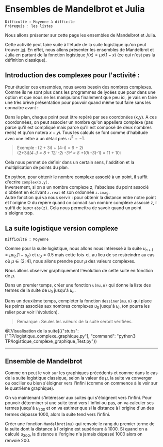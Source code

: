 # Ensembles de Mandelbrot et Julia
`Difficulté : Moyenne à difficile`  
`Prérequis : les listes`

Nous allons présenter sur cette page les ensembles de Mandelbrot et Julia. 

Cette activité peut faire suite à l'étude de la suite logistique qu'on peut trouver [ici](https://tech.io/playgrounds/17176/recueil-dexercices-pour-apprendre-python-au-lycee/suite-logistique-et-chaos). En effet, nous allons présenter les ensembles de Mandelbrot et Julia en partant de la fonction logistique $`f(x)=\mu x(1-x)`$ (ce qui n'est pas la définition classique).

## Introduction des complexes pour l'activité :

Pour étudier ces ensembles, nous avons besoin des nombres complexes. Comme ils ne sont plus dans les programmes de lycées que pour dans une option et que nous ne les manipulons finalement que peu ici, je vais en faire une très brève présentation pour pouvoir quand même tout faire sans les connaitre avant :

Dans le plan, chaque point peut être repéré par ses coordonées (x,y). A ces coordonnées, on peut associer un nombre qu'on appellera complexe (pas parce qu'il est compliqué mais parce qu'il est composé de deux nombres réels) et qu'on notera $`x + yi`$. Tous les calculs se font comme d'habitude avec une lettre à un détail près : $`i^2 = -1`$.

> Exemple : (2 + 3i) + (4-i) = 6 + 2i  
(2+3i)*(4-i) = 8 + 12i -2i -3i² = 8 +10i -3*(-1) = 11 + 10i

Cela nous permet de définir dans un certain sens, l'addition et la multiplication de points du plan.

En python, pour obtenir le nombre complexe associé à un point, il suffit d'ecrire `complex(x,y)`.  
Inversement, si on a un nombre complexe z, l'abscisse du point associé s'obtient en écrivant `z.real` et son ordonnée `z.imag`.  
Autre fonction qui va nous servir : pour obtenir la distance entre notre point et l'origine O du repère quand on connait son nombre complexe associé z, il suffit de taper `abs(z)`. Cela nous permettra de savoir quand un point s'eloigne trop.


## La suite logistique version complexe
`Difficulté : Moyenne`

Comme pour la suite logistique, nous allons nous intéressé à la suite $`u_{n+1} = \mu u_n(1-u_n)`$ et $`u_0=0.5`$ mais cette fois-ci, au lieu de se restreindre au cas où $`\mu\in [2;4]`$, nous allons prendre pour $`\mu`$ des valeurs complexes.

Nous allons observer graphiquement l'évolution de cette suite en fonction de $`\mu`$.

Dans un premier temps, créer une fonction `u(mu,n)` qui donne la liste des termes de la suite de $`u_0`$ jusqu'à $`u_n`$.

Dans un deuxième temps, compléter la fonction `dessiner(mu,n)` qui place les points associés aux nombres complexes $`u_0`$ jusqu'à $`u_n`$ (on pourra les relier pour voir l'évolution).

> Remarque : Seules les valeurs de la suite seront vérifiées.

@[Visualisation de la suite]({"stubs": ["TP/logistique_complexe_graphique.py"], "command": "python3 TP/logistique_complexe_graphique_Test.py"})

---

## Ensemble de Mandelbrot

Comme on peut le voir sur les graphiques précédents et comme dans le cas de la suite logistique classique, selon la valeur de $`\mu`$, la suite va converger ou osciller ou bien s'éloigner vers l'infini (comme on commence à le voir sur le quatrième graphique).

On va maintenant s'intéresser aux suites qui s'éloignent vers l'infini. Pour pouvoir déterminer si une suite tend vers l'infini ou pas, on va calculer ses termes jusqu'à $`u_{200}`$ et on va estimer que si la distance à l'origine d'un des termes dépasse 1000, alors la suite tend vers l'infini.

Créer une fonction `Mandelbrot(mu)` qui renvoie le rang du premier terme de la suite dont la distance à l'origine est supérieure à 1000. Si quand on a calculé $`u_{200}`$, la distance à l'origine n'a jamais dépassé 1000 alors on renvoie 200.



